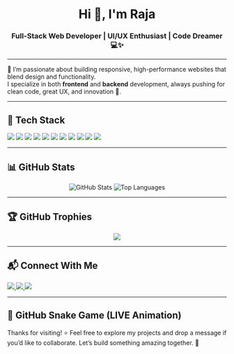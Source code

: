 <h1 align="center">Hi 👋, I'm Raja</h1>
<h3 align="center">Full-Stack Web Developer | UI/UX Enthusiast | Code Dreamer 💻✨</h3>

---

🌟 I’m passionate about building responsive, high-performance websites that blend design and functionality.  
I specialize in both **frontend** and **backend** development, always pushing for clean code, great UX, and innovation 🚀.

---

## 🔧 Tech Stack
<p>
  <img src="https://img.shields.io/badge/HTML5-E34F26?style=for-the-badge&logo=html5&logoColor=white"/>
  <img src="https://img.shields.io/badge/CSS3-1572B6?style=for-the-badge&logo=css3&logoColor=white"/>
  <img src="https://img.shields.io/badge/JavaScript-F7DF1E?style=for-the-badge&logo=javascript&logoColor=black"/>
  <img src="https://img.shields.io/badge/React-61DAFB?style=for-the-badge&logo=react&logoColor=black"/>
  <img src="https://img.shields.io/badge/React_Query-FF4154?style=for-the-badge&logo=reactquery&logoColor=white"/>
  <img src="https://img.shields.io/badge/Python-3776AB?style=for-the-badge&logo=python&logoColor=white"/>
  <img src="https://img.shields.io/badge/Netlify-00C7B7?style=for-the-badge&logo=netlify&logoColor=white"/>
  <img src="https://img.shields.io/badge/Vercel-000000?style=for-the-badge&logo=vercel&logoColor=white"/>
  <img src="https://img.shields.io/badge/GitHub-181717?style=for-the-badge&logo=github&logoColor=white"/>
  <img src="https://img.shields.io/badge/EmailJS-EA4335?style=for-the-badge&logo=gmail&logoColor=white"/>
  <img src="https://img.shields.io/badge/Web3Forms-323330?style=for-the-badge&logo=web3&logoColor=white"/>
</p>

---

## 📊 GitHub Stats
<p align="center">
  <img src="https://github-readme-stats.vercel.app/api?username=raja-1432362&show_icons=true&theme=radical" alt="GitHub Stats" />
  <img src="https://github-readme-stats.vercel.app/api/top-langs/?username=raja-1432362&layout=compact&theme=radical" alt="Top Languages" />
</p>

---

## 🏆 GitHub Trophies
<p align="center">
  <img src="https://github-profile-trophy.vercel.app/?username=raja-1432362&theme=radical&no-frame=true&margin-w=10&margin-h=10" />
</p>

---

## 📬 Connect With Me
<p>
  <a href="https://www.instagram.com/developer__soft" target="_blank">
    <img src="https://img.shields.io/badge/Instagram-%23E4405F.svg?style=for-the-badge&logo=instagram&logoColor=white"/>
  </a>
  <a href="https://www.linkedin.com/in/rajadas1636" target="_blank">
    <img src="https://img.shields.io/badge/LinkedIn-%230077B5.svg?style=for-the-badge&logo=linkedin&logoColor=white"/>
  </a>
  <a href="mailto:rajadas2362489@gmail.com">
    <img src="https://img.shields.io/badge/Email-D14836?style=for-the-badge&logo=gmail&logoColor=white"/>
  </a>
</p>

---

## 🐍 GitHub Snake Game (LIVE Animation)





Thanks for visiting! ⭐ Feel free to explore my projects and drop a message if you’d like to collaborate. Let’s build something amazing together. 🙌
